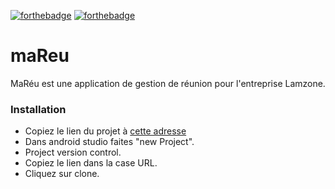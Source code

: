 [![forthebadge](https://forthebadge.com/images/badges/built-for-android.svg)](https://forthebadge.com)
[![forthebadge](https://forthebadge.com/images/badges/made-with-java.svg)](https://forthebadge.com)
# maReu

MaRéu est une application de gestion de réunion pour l'entreprise Lamzone.

### Installation

* Copiez le lien du projet à <a href="https://github.com/lleotraas/maReu.git">cette adresse</a>
* Dans android studio faites "new Project".
* Project version control.
* Copiez le lien dans la case URL.
* Cliquez sur clone.
